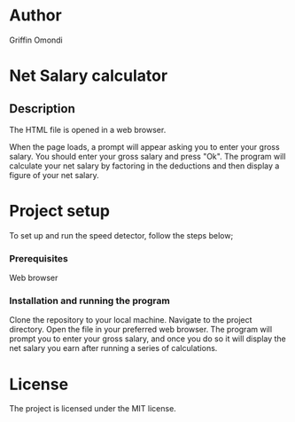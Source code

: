 # Author
Griffin Omondi
# Net Salary calculator
## Description
The HTML file is opened in a web browser.

When the page loads, a prompt will appear asking you to enter your gross salary. You should enter your gross salary and press "Ok". The program will calculate your net salary by factoring in the deductions and then display a figure of your net salary.

# Project setup
To set up and run the speed detector, follow the steps below;
### Prerequisites
Web browser
### Installation and running the program
Clone the repository to your local machine.
Navigate to the project directory. 
Open the file in your preferred web browser.
The program will prompt you to enter your gross salary, and once you do so it will display the net salary you earn after running a series of calculations.
# License
The project is licensed under the MIT license.